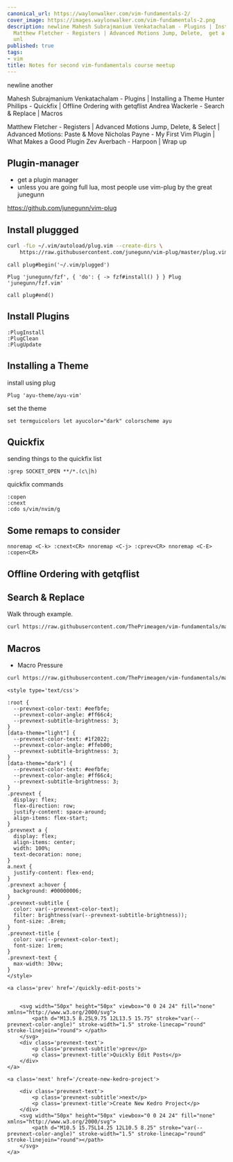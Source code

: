 ```yaml
---
canonical_url: https://waylonwalker.com/vim-fundamentals-2/
cover_image: https://images.waylonwalker.com/vim-fundamentals-2.png
description: newline Mahesh Subrajmanium Venkatachalam - Plugins | Installing a Theme
  Matthew Fletcher - Registers | Advanced Motions Jump, Delete,  get a plugin manager
  unl
published: true
tags:
- vim
title: Notes for second vim-fundamentals course meetup
---
```


newline another


Mahesh Subrajmanium Venkatachalam - Plugins | Installing a Theme Hunter Phillips - Quickfix | Offline Ordering with getqflist Andrea Wackerle - Search & Replace | Macros

Matthew Fletcher - Registers | Advanced Motions Jump, Delete, & Select | Advanced Motions: Paste & Move Nicholas Payne - My First Vim Plugin | What Makes a Good Plugin Zev Averbach - Harpoon | Wrap up

## Plugin-manager

* get a plugin manager
* unless you are going full lua, most people use vim-plug by the great junegunn

https://github.com/junegunn/vim-plug

## Install pluggged

``` bash
curl -fLo ~/.vim/autoload/plug.vim --create-dirs \
    https://raw.githubusercontent.com/junegunn/vim-plug/master/plug.vim     
```

``` vim
call plug#begin('~/.vim/plugged')

Plug 'junegunn/fzf', { 'do': { -> fzf#install() } } Plug 'junegunn/fzf.vim'

call plug#end()
```

## Install Plugins

``` vim
:PlugInstall
:PlugClean
:PlugUpdate
```

## Installing a Theme

install using plug

``` vim
Plug 'ayu-theme/ayu-vim'
```

set the theme

``` vim
set termguicolors let ayucolor="dark" colorscheme ayu
```

## Quickfix

sending things to the quickfix list

``` vim
:grep SOCKET_OPEN **/*.(c\|h)
```

quickfix commands

``` vim
:copen
:cnext
:cdo s/vim/nvim/g
```


## Some remaps to consider

``` vim
nnoremap <C-k> :cnext<CR> nnoremap <C-j> :cprev<CR> nnoremap <C-E> :copen<CR>
```

## Offline Ordering with getqflist

## Search & Replace

Walk through example.

```  bash
curl https://raw.githubusercontent.com/ThePrimeagen/vim-fundamentals/master/course-website/lessons/exercise-3-search-and-replace.md > exercise.md && vim exercise.md
```

## Macros

* Macro Pressure

``` bash
curl https://raw.githubusercontent.com/ThePrimeagen/vim-fundamentals/master/course-website/lessons/exercise-4-macros.md > exercise.md && vim exercise.md
```
<div class='prevnext'>

    <style type='text/css'>

    :root {
      --prevnext-color-text: #eefbfe;
      --prevnext-color-angle: #ff66c4;
      --prevnext-subtitle-brightness: 3;
    }
    [data-theme="light"] {
      --prevnext-color-text: #1f2022;
      --prevnext-color-angle: #ffeb00;
      --prevnext-subtitle-brightness: 3;
    }
    [data-theme="dark"] {
      --prevnext-color-text: #eefbfe;
      --prevnext-color-angle: #ff66c4;
      --prevnext-subtitle-brightness: 3;
    }
    .prevnext {
      display: flex;
      flex-direction: row;
      justify-content: space-around;
      align-items: flex-start;
    }
    .prevnext a {
      display: flex;
      align-items: center;
      width: 100%;
      text-decoration: none;
    }
    a.next {
      justify-content: flex-end;
    }
    .prevnext a:hover {
      background: #00000006;
    }
    .prevnext-subtitle {
      color: var(--prevnext-color-text);
      filter: brightness(var(--prevnext-subtitle-brightness));
      font-size: .8rem;
    }
    .prevnext-title {
      color: var(--prevnext-color-text);
      font-size: 1rem;
    }
    .prevnext-text {
      max-width: 30vw;
    }
    </style>
    
    <a class='prev' href='/quickly-edit-posts'>
    

        <svg width="50px" height="50px" viewbox="0 0 24 24" fill="none" xmlns="http://www.w3.org/2000/svg">
            <path d="M13.5 8.25L9.75 12L13.5 15.75" stroke="var(--prevnext-color-angle)" stroke-width="1.5" stroke-linecap="round" stroke-linejoin="round"> </path>
        </svg>
        <div class='prevnext-text'>
            <p class='prevnext-subtitle'>prev</p>
            <p class='prevnext-title'>Quickly Edit Posts</p>
        </div>
    </a>
    
    <a class='next' href='/create-new-kedro-project'>
    
        <div class='prevnext-text'>
            <p class='prevnext-subtitle'>next</p>
            <p class='prevnext-title'>Create New Kedro Project</p>
        </div>
        <svg width="50px" height="50px" viewbox="0 0 24 24" fill="none" xmlns="http://www.w3.org/2000/svg">
            <path d="M10.5 15.75L14.25 12L10.5 8.25" stroke="var(--prevnext-color-angle)" stroke-width="1.5" stroke-linecap="round" stroke-linejoin="round"></path>
        </svg>
    </a>
  </div>